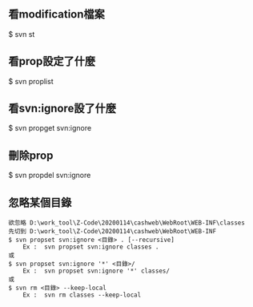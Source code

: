 看modification檔案
---
  $ svn st 
  

看prop設定了什麼
---
  $ svn proplist
  

看svn:ignore設了什麼
---
  $ svn propget svn:ignore
  

刪除prop
---
  $ svn propdel svn:ignore


忽略某個目錄
---
	欲忽略 D:\work_tool\Z-Code\20200114\cashweb\WebRoot\WEB-INF\classes
	先切到 D:\work_tool\Z-Code\20200114\cashweb\WebRoot\WEB-INF
	$ svn propset svn:ignore <目錄> . [--recursive]
		Ex :  svn propset svn:ignore classes . 
	或
	$ svn propset svn:ignore '*' <目錄>/
		Ex :  svn propset svn:ignore '*' classes/
	或
	$ svn rm <目錄> --keep-local
		Ex :  svn rm classes --keep-local